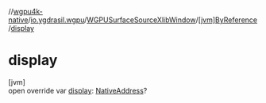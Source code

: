 //[wgpu4k-native](../../../../index.md)/[io.ygdrasil.wgpu](../../index.md)/[WGPUSurfaceSourceXlibWindow](../index.md)/[[jvm]ByReference](index.md)/[display](display.md)

# display

[jvm]\
open override var [display](display.md): [NativeAddress](../../../ffi/-native-address/index.md)?